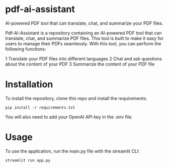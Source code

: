 # pdf-ai-assistant
AI-powered PDF tool that can translate, chat, and summarize your PDF files.

Pdf-AI-Assistant is a repository containing an AI-powered PDF tool that can translate, chat, and summarize PDF files. This tool is built to make it easy for users to manage their PDFs seamlessly. With this tool, you can perform the following functions:

1 Translate your PDF files into different languages
2 Chat and ask questions about the content of your PDF
3 Summarize the content of your PDF file

# Installation 
To install the repository, clone this repo and install the requirements:

    pip install -r requirements.txt

You will also need to add your OpenAI API key in the .env file. 

# Usage 
To use the application, run the main.py file with the streamlit CLI:

    streamlit run app.py
